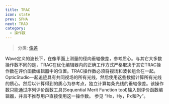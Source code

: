 ```yaml
---
title: TRAC
icon: state
prev: SPHA
next: TRAD
category:
  - 操作数
---
```


> 分类: [像差](/hb/operands/131/885/  "Zemax 操作数 像差")

Wave定义的波长下，在像平面上测量的径向垂轴像差，参考质心。与其它大多数操作数不同的是，TRAC在优化编辑器内的正确工作方式严格取决于其它TRAC操作数在评价函数编辑器中的位置。TRAC操作数必须将视场和波长组合在一起。OpticStudio一起追迹具有共同视场的所有光线，然后使用这些数据计算所有光线的质心。然后以计算得到的质心为参考点，独立计算每条光线的垂轴像差。该操作数只能通过序列评价函数工具(Sequential Merit Function tool)输入到评价函数编辑器，并且不推荐用户直接使用这一操作数。 
参见 “Hx，Hy，Px和Py”。